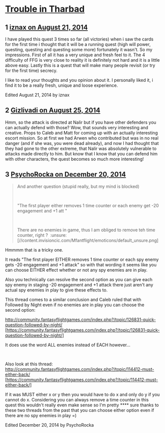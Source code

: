 # [Trouble in Tharbad](https://community.fantasyflightgames.com/topic/114207-trouble-in-tharbad/)

## 1 [iznax on August 21, 2014](https://community.fantasyflightgames.com/topic/114207-trouble-in-tharbad/?do=findComment&comment=1216150)

I have played this quest 3 times so far (all victories) when i saw the cards for the first time i thought that it will be a running quest (high will power, questing, questing and questing some more) fortunately it wasn't. So my impressions. First of all it has a very unique and fresh feel to it. The 4 difficulty of FFG is very close to reality it is definitely not hard and it is a little above easy. Lastly this is a quest that will make many people revisit (or try for the first time) secrecy.

I like to read your thoughts and you opinion about it. I personally liked it, i find it to be a really fresh, unique and loose experience.

Edited August 21, 2014 by iznax

## 2 [Gizlivadi on August 25, 2014](https://community.fantasyflightgames.com/topic/114207-trouble-in-tharbad/?do=findComment&comment=1223421)

Hmm, so the attack is directed at Nalir but if you have other defenders you can actually defend with those? Wow, that sounds very interesting and creative. Props to Caleb and Matt for coming up with an actually interesting escort mission. So at first we had Arwen who contributed but was in no real danger (and if she was, you were dead already), and now I had thought that they had gone to the other extreme, that Nalir was absolutely vulnerable to attacks made directly to him. But know that I know that you can defend him with other characters, the quest becomes so much more interesting!

## 3 [PsychoRocka on December 20, 2014](https://community.fantasyflightgames.com/topic/114207-trouble-in-tharbad/?do=findComment&comment=1373774)

> And another question (stupid really, but my mind is blocked)
> 
>  
> 
> "The first player either removes 1 time counter or each enemy get -20 engagement and +1 att "
> 
>  
> 
> There are no enemies in game, thus I am obliged to remove teh time counter, right ?  :unsure: [//content.invisioncic.com/Mfantflight/emoticons/default_unsure.png]

Hmmmm that is a tricky one.

It reads "The first player EITHER removes 1 time counter or each spy enemy gets -20 engagement and +1 attack" so with that wording it seems like you can choose EITHER effect whether or not any spy enemies are in play.

Also you technically can resolve the second option as you can give each spy enemy in staging -20 engagement and +1 attack there just aren't any actual spy enemies in play to give these effects to.

This thread comes to a similar conclusion and Caleb ruled that with Followed by Night even if no enemies are in play you can choose the second option:

http://community.fantasyflightgames.com/index.php?/topic/126831-quick-question-followed-by-night/ [https://community.fantasyflightgames.com/index.php?/topic/126831-quick-question-followed-by-night/]

It does use the word ALL enemies instead of EACH however...

 

Also look at this thread: http://community.fantasyflightgames.com/index.php?/topic/114412-must-either-back/ [https://community.fantasyflightgames.com/index.php?/topic/114412-must-either-back/]

If it was MUST either x or y then you would have to do x and only do y if you cannot do x. Considering you can always remove a time counter in this quest this wouldn't really even make sense so I'm pretty **** sure thanks to these two threads from the past that you can choose either option even if there are no spy enemies in play =)

Edited December 20, 2014 by PsychoRocka

